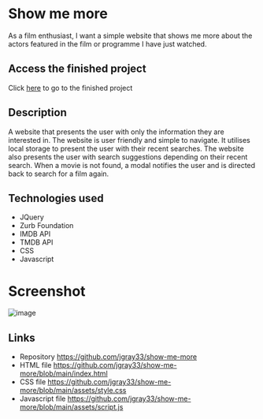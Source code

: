 # Show me more

As a film enthusiast, I want a simple website that shows me more about the actors featured in the film or programme I have just watched. 

## Access the finished project

Click [here](https://jgray33.github.io/show-me-more/) to go to the finished project

## Description 

A website that presents the user with only the information they are interested in. The website is user friendly and simple to navigate. It utilises local storage to present the user with their recent searches. The website also presents the user with search suggestions depending on their recent search. When a movie is not found, a modal notifies the user and is directed back to search for a film again.

## Technologies used 

* JQuery
* Zurb Foundation
* IMDB API
* TMDB API 
* CSS
* Javascript 

# Screenshot

![image](https://user-images.githubusercontent.com/95051960/153722776-c30f4f23-8bf9-4070-9e28-7f396742ef0e.png)

## Links

- Repository https://github.com/jgray33/show-me-more 
- HTML file https://github.com/jgray33/show-me-more/blob/main/index.html 
- CSS file https://github.com/jgray33/show-me-more/blob/main/assets/style.css 
- Javascript file https://github.com/jgray33/show-me-more/blob/main/assets/script.js 


